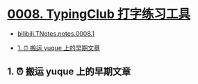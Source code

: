 # [0008. TypingClub 打字练习工具](https://github.com/Tdahuyou/TNotes.notes/tree/main/notes/0008.%20TypingClub%20%E6%89%93%E5%AD%97%E7%BB%83%E4%B9%A0%E5%B7%A5%E5%85%B7)

<!-- region:toc -->


- [bilibili.TNotes.notes.0008.1](https://www.bilibili.com/video/BV1Cv4y1474Y)

- [1. ⏰ 搬运 yuque 上的早期文章](#1--搬运-yuque-上的早期文章)

<!-- endregion:toc -->

## 1. ⏰ 搬运 yuque 上的早期文章
